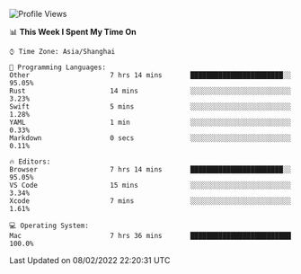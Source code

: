 <!--START_SECTION:waka-->
![Profile Views](http://img.shields.io/badge/Profile%20Views-29-blue)

📊 **This Week I Spent My Time On** 

```text
⌚︎ Time Zone: Asia/Shanghai

💬 Programming Languages: 
Other                    7 hrs 14 mins       ███████████████████████░░   95.05% 
Rust                     14 mins             ░░░░░░░░░░░░░░░░░░░░░░░░░   3.23% 
Swift                    5 mins              ░░░░░░░░░░░░░░░░░░░░░░░░░   1.28% 
YAML                     1 min               ░░░░░░░░░░░░░░░░░░░░░░░░░   0.33% 
Markdown                 0 secs              ░░░░░░░░░░░░░░░░░░░░░░░░░   0.11%

🔥 Editors: 
Browser                  7 hrs 14 mins       ███████████████████████░░   95.05% 
VS Code                  15 mins             ░░░░░░░░░░░░░░░░░░░░░░░░░   3.34% 
Xcode                    7 mins              ░░░░░░░░░░░░░░░░░░░░░░░░░   1.61%

💻 Operating System: 
Mac                      7 hrs 36 mins       █████████████████████████   100.0%

```


 Last Updated on 08/02/2022 22:20:31 UTC
<!--END_SECTION:waka-->